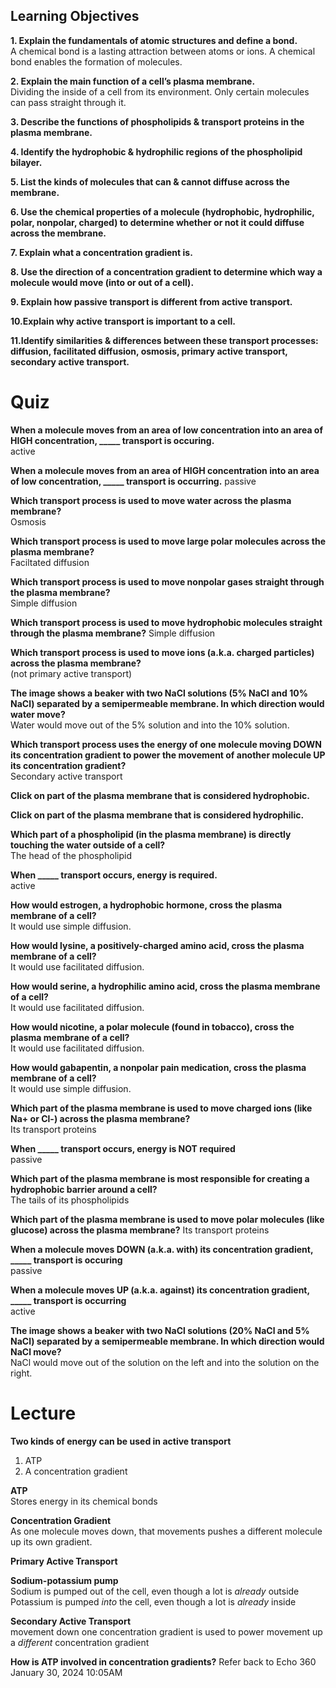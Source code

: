 ## Learning Objectives

**1. Explain the fundamentals of atomic structures and define a bond.**  
A chemical bond is a lasting attraction between atoms or ions.
A chemical bond enables the formation of molecules. 

**2. Explain the main function of a cell’s plasma membrane.**  
Dividing the inside of a cell from its environment.
Only certain molecules can pass straight through it.


**3. Describe the functions of phospholipids & transport proteins in the plasma membrane.**  


**4. Identify the hydrophobic & hydrophilic regions of the phospholipid bilayer.**

**5. List the kinds of molecules that can & cannot diffuse across the membrane.**  

**6. Use the chemical properties of a molecule (hydrophobic, hydrophilic, polar, nonpolar, charged) to determine whether or not it could diffuse across the membrane.**

**7. Explain what a concentration gradient is.**  

**8. Use the direction of a concentration gradient to determine which way a molecule would move (into or out of a cell).** 

**9. Explain how passive transport is different from active transport.**

**10.Explain why active transport is important to a cell.**  

**11.Identify similarities & differences between these transport processes: diffusion, facilitated diffusion, osmosis, primary active transport, secondary active transport.** 

# Quiz  

**When a molecule moves from an area of low concentration into an area of HIGH concentration, _____ transport is occuring.**  
active  

**When a molecule moves from an area of HIGH concentration into an area of low concentration, _____ transport is occurring.**
passive



**Which transport process is used to move water across the plasma membrane?**  
Osmosis  

**Which transport process is used to move large polar molecules across the plasma membrane?**  
Faciltated diffusion

**Which transport process is used to move nonpolar gases straight through the plasma membrane?**  
Simple diffusion

**Which transport process is used to move hydrophobic molecules straight through the plasma membrane?**
Simple diffusion

**Which transport process is used to move ions (a.k.a. charged particles) across the plasma membrane?**  
(not primary active transport)

**The image shows a beaker with two NaCl solutions (5% NaCl and 10% NaCl) separated by a semipermeable membrane. In which direction would water move?**  
Water would move out of the 5% solution and into the 10% solution.

**Which transport process uses the energy of one molecule moving DOWN its concentration gradient to power the movement of another molecule UP its concentration gradient?**  
Secondary active transport  

**Click on part of the plasma membrane that is considered hydrophobic.**  

**Click on part of the plasma membrane that is considered hydrophilic.**  




**Which part of a phospholipid (in the plasma membrane) is directly touching the water outside of a cell?**  
The head of the phospholipid  

**When _____ transport occurs, energy is required.**  
active  

**How would estrogen, a hydrophobic hormone, cross the plasma membrane of a cell?**  
It would use simple diffusion.  

**How would lysine, a positively-charged amino acid, cross the plasma membrane of a cell?**  
It would use facilitated diffusion. 

**How would serine, a hydrophilic amino acid, cross the plasma membrane of a cell?**  
It would use facilitated diffusion.  


**How would nicotine, a polar molecule (found in tobacco), cross the plasma membrane of a cell?**  
It would use facilitated diffusion.  

**How would gabapentin, a nonpolar pain medication, cross the plasma membrane of a cell?**  
It would use simple diffusion.

**Which part of the plasma membrane is used to move charged ions (like Na+ or Cl-) across the plasma membrane?**  
Its transport proteins

**When _____ transport occurs, energy is NOT required**  
passive  

**Which part of the plasma membrane is most responsible for creating a hydrophobic barrier around a cell?**  
The tails of its phospholipids  

**Which part of the plasma membrane is used to move polar molecules (like glucose) across the plasma membrane?** 
Its transport proteins 

**When a molecule moves DOWN (a.k.a. with) its concentration gradient, _____ transport is occuring**  
passive  

**When a molecule moves UP (a.k.a. against) its concentration gradient, _____ transport is occurring**  
active  

**The image shows a beaker with two NaCl solutions (20% NaCl and 5% NaCl) separated by a semipermeable membrane. In which direction would NaCl move?**  
NaCl would move out of the solution on the left and into the solution on the right.  



# Lecture

**Two kinds of energy can be used in active transport** 
1. ATP
2. A concentration gradient  

**ATP**  
Stores energy in its chemical bonds  

**Concentration Gradient**  
As one molecule moves down, that movements pushes a different molecule up its own gradient.


**Primary Active Transport**  

**Sodium-potassium pump**  
Sodium is pumped out of the cell, even though a lot is *already* outside
Potassium is pumped *into* the cell, even though a lot is *already* inside

**Secondary Active Transport**  
movement down one concentration gradient is used to power movement up a *different* concentration gradient

**How is ATP involved in concentration gradients?** 
Refer back to Echo 360
January 30, 2024 10:05AM 



